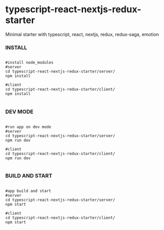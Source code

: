 # typescript-react-nextjs-redux-starter

Minimal starter with typescript, react, nextjs, redux, redux-saga, emotion

### INSTALL

<pre>
<code>
#install node_modules
#server
cd typescript-react-nextjs-redux-starter/server/
npm install

#client
cd typescript-react-nextjs-redux-starter/client/
npm install
</code>
</pre>

### DEV MODE

<pre>
<code>
#run app on dev mode
#server
cd typescript-react-nextjs-redux-starter/server/
npm run dev

#client
cd typescript-react-nextjs-redux-starter/client/
npm run dev
</code>
</pre>

### BUILD AND START

<pre>
<code>
#app build and start
#server
cd typescript-react-nextjs-redux-starter/server/
npm start

#client
cd typescript-react-nextjs-redux-starter/client/
npm start
</code>
</pre>
